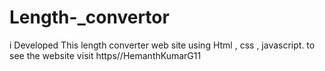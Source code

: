 # Length-_convertor
i Developed This  length converter web site using Html , css  , javascript. to see the website visit https//HemanthKumarG11
